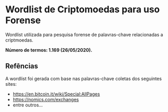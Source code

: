 # Wordlist de Criptomoedas para uso Forense
Wordlist utilizada para pesquisa forense de palavras-chave relacionadas a criptmoedas.

**Número de termos: 1.169 (26/05/2020).**

## Refências
A wordlist foi gerada com base nas palavras-chave coletas dos seguintes sites:
- https://en.bitcoin.it/wiki/Special:AllPages
- https://nomics.com/exchanges
- entre outros...
